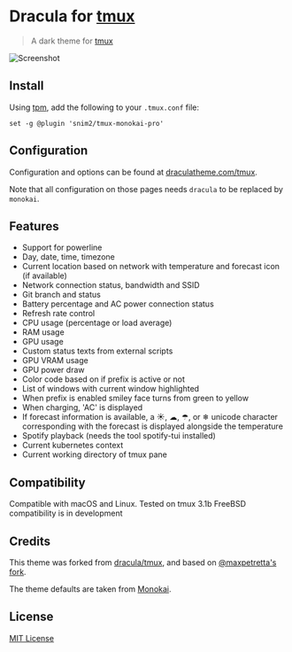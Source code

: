 # Dracula for [tmux](https://github.com/tmux/tmux/wiki)

> A dark theme for [tmux](https://github.com/tmux/tmux/wiki)

![Screenshot](./screenshot.png)

## Install

Using [tpm](https://github.com/tmux-plugins/tpm), add the following to your `.tmux.conf` file:

```
set -g @plugin 'snim2/tmux-monokai-pro'
```
## Configuration

Configuration and options can be found at [draculatheme.com/tmux](https://monokaitheme.com/tmux).

Note that all configuration on those pages needs `dracula` to be replaced by `monokai`.

## Features

- Support for powerline
- Day, date, time, timezone
- Current location based on network with temperature and forecast icon (if available)
- Network connection status, bandwidth and SSID
- Git branch and status
- Battery percentage and AC power connection status
- Refresh rate control
- CPU usage (percentage or load average)
- RAM usage
- GPU usage
- Custom status texts from external scripts
- GPU VRAM usage
- GPU power draw
- Color code based on if prefix is active or not
- List of windows with current window highlighted
- When prefix is enabled smiley face turns from green to yellow
- When charging, 'AC' is displayed
- If forecast information is available, a ☀, ☁, ☂, or ❄ unicode character corresponding with the forecast is displayed alongside the temperature
- Spotify playback (needs the tool spotify-tui installed)
- Current kubernetes context
- Current working directory of tmux pane

## Compatibility

Compatible with macOS and Linux. Tested on tmux 3.1b
FreeBSD compatibility is in development

## Credits

This theme was forked from [dracula/tmux](https://github.com/dracula/tmux), and based on [@maxpetretta's fork](https://github.com/maxpetretta/tmux-monokai-pro/).

The theme defaults are taken from [Monokai](https://monokai.nl/).
## License

[MIT License](./LICENSE)
